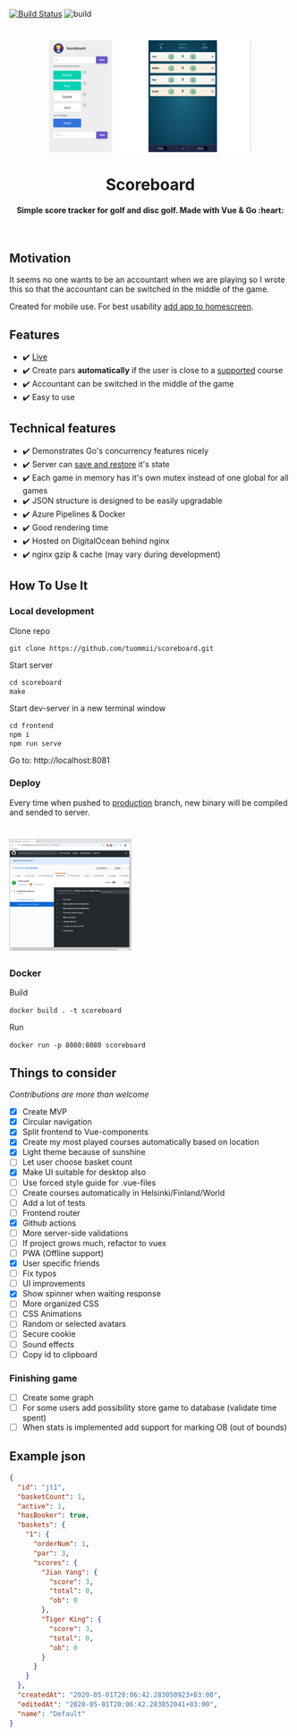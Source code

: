 [![Build Status](https://dev.azure.com/tuommii/tuommii/_apis/build/status/tuommii.scoreboard?branchName=master)](https://dev.azure.com/tuommii/tuommii/_build/latest?definitionId=1&branchName=master)
![build](https://github.com/tuommii/scoreboard/workflows/build/badge.svg?branch=master)

<h1 align="center">
    <img src="/assets/screenshot1.png" height="200" />
    <img src="/assets/screenshot2.png" height="200" />
    <br><br>Scoreboard
</h1>

<h4 align="center">Simple score tracker for golf and disc golf. Made with Vue & Go :heart:</h4>
<br>

## Motivation

It seems no one wants to be an accountant when we are playing so I wrote this so that the accountant can be switched in the middle of the game.

Created for mobile use. For best usability [add app to homescreen](https://www.howtogeek.com/196087/how-to-add-websites-to-the-home-screen-on-any-smartphone-or-tablet/).

## Features

- :heavy_check_mark: [Live](https://games.miikka.xyz/)
- :heavy_check_mark: Create pars **automatically** if the user is close to a [supported](https://github.com/tuommii/scoreboard/blob/master/assets/courses.json) course
- :heavy_check_mark: Accountant can be switched in the middle of the game
- :heavy_check_mark: Easy to use

## Technical features

- :heavy_check_mark: Demonstrates Go's concurrency features nicely
- :heavy_check_mark: Server can [save and restore](https://github.com/tuommii/scoreboard/blob/5f94a56bc176ee400d26629b3763bf936ec6ccc6/cmd/scoreboard/main.go#L40) it's state
- :heavy_check_mark: Each game in memory has it's own mutex instead of one global for all games
- :heavy_check_mark: JSON structure is designed to be easily upgradable
- :heavy_check_mark: Azure Pipelines & Docker
- :heavy_check_mark: Good rendering time
- :heavy_check_mark: Hosted on DigitalOcean behind nginx
- :heavy_check_mark: nginx gzip & cache (may vary during development)


## How To Use It

### Local development
Clone repo

```
git clone https://github.com/tuommii/scoreboard.git
```

Start server

```
cd scoreboard
make
```

Start dev-server in a new terminal window

```
cd frontend
npm i
npm run serve
```

Go to: http://localhost:8081

### Deploy

Every time when pushed to [production](https://github.com/tuommii/scoreboard/tree/production) branch, new binary will be compiled and sended to server.

<h1 align="left">
    <img src="/assets/cd.png" height="200" />
</h1>


### Docker
Build

`docker build . -t scoreboard`

Run

`docker run -p 8080:8080 scoreboard`


## Things to consider
_Contributions are more than welcome_
- [x] Create MVP
- [x] Circular navigation
- [x] Split frontend to Vue-components
- [x] Create my most played courses automatically based on location
- [x] Light theme because of sunshine
- [ ] Let user choose basket count
- [x] Make UI suitable for desktop also
- [ ] Use forced style guide for .vue-files
- [ ] Create courses automatically in Helsinki/Finland/World
- [ ] Add a lot of tests
- [ ] Frontend router
- [x] Github actions
- [ ] More server-side validations
- [ ] If project grows much, refactor to vuex
- [ ] PWA (Offline support)
- [x] User specific friends
- [ ] Fix typos
- [ ] UI improvements
- [x] Show spinner when waiting response
- [ ] More organized CSS
- [ ] CSS Animations
- [ ] Random or selected avatars
- [ ] Secure cookie
- [ ] Sound effects
- [ ] Copy id to clipboard

### Finishing game
- [ ] Create some graph
- [ ] For some users add possibility store game to database (validate time spent)
- [ ] When stats is implemented add support for marking OB (out of bounds)

## Example json
```json
{
  "id": "jt1",
  "basketCount": 1,
  "active": 1,
  "hasBooker": true,
  "baskets": {
    "1": {
      "orderNum": 1,
      "par": 3,
      "scores": {
        "Jian Yang": {
          "score": 3,
          "total": 0,
          "ob": 0
        },
        "Tiger King": {
          "score": 3,
          "total": 0,
          "ob": 0
        }
      }
    }
  },
  "createdAt": "2020-05-01T20:06:42.283050923+03:00",
  "editedAt": "2020-05-01T20:06:42.283052041+03:00",
  "name": "Default"
}
```
